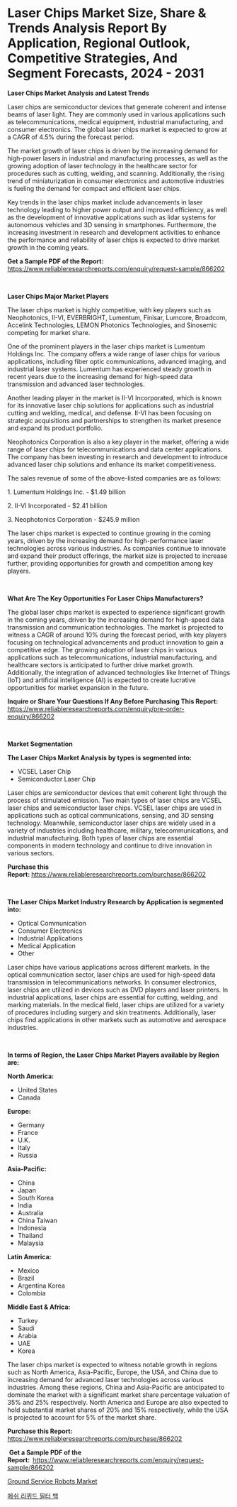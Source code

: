 <p><h1>Laser Chips Market Size, Share & Trends Analysis Report By Application, Regional Outlook, Competitive Strategies, And Segment Forecasts, 2024 - 2031</h1></p><p><strong>Laser Chips Market Analysis and Latest Trends</strong></p>
<p><p>Laser chips are semiconductor devices that generate coherent and intense beams of laser light. They are commonly used in various applications such as telecommunications, medical equipment, industrial manufacturing, and consumer electronics. The global laser chips market is expected to grow at a CAGR of 4.5% during the forecast period.</p><p>The market growth of laser chips is driven by the increasing demand for high-power lasers in industrial and manufacturing processes, as well as the growing adoption of laser technology in the healthcare sector for procedures such as cutting, welding, and scanning. Additionally, the rising trend of miniaturization in consumer electronics and automotive industries is fueling the demand for compact and efficient laser chips.</p><p>Key trends in the laser chips market include advancements in laser technology leading to higher power output and improved efficiency, as well as the development of innovative applications such as lidar systems for autonomous vehicles and 3D sensing in smartphones. Furthermore, the increasing investment in research and development activities to enhance the performance and reliability of laser chips is expected to drive market growth in the coming years.</p></p>
<p><strong>Get a Sample PDF of the Report:&nbsp;</strong> <a href="https://www.reliableresearchreports.com/enquiry/request-sample/866202">https://www.reliableresearchreports.com/enquiry/request-sample/866202</a></p>
<p>&nbsp;</p>
<p><strong>Laser Chips Major Market Players</strong></p>
<p><p>The laser chips market is highly competitive, with key players such as Neophotonics, II-VI, EVERBRIGHT, Lumentum, Finisar, Lumcore, Broadcom, Accelink Technologies, LEMON Photonics Technologies, and Sinosemic competing for market share. </p><p>One of the prominent players in the laser chips market is Lumentum Holdings Inc. The company offers a wide range of laser chips for various applications, including fiber optic communications, advanced imaging, and industrial laser systems. Lumentum has experienced steady growth in recent years due to the increasing demand for high-speed data transmission and advanced laser technologies.</p><p>Another leading player in the market is II-VI Incorporated, which is known for its innovative laser chip solutions for applications such as industrial cutting and welding, medical, and defense. II-VI has been focusing on strategic acquisitions and partnerships to strengthen its market presence and expand its product portfolio.</p><p>Neophotonics Corporation is also a key player in the market, offering a wide range of laser chips for telecommunications and data center applications. The company has been investing in research and development to introduce advanced laser chip solutions and enhance its market competitiveness.</p><p>The sales revenue of some of the above-listed companies are as follows: </p><p>1. Lumentum Holdings Inc. - $1.49 billion</p><p>2. II-VI Incorporated - $2.41 billion</p><p>3. Neophotonics Corporation - $245.9 million</p><p>The laser chips market is expected to continue growing in the coming years, driven by the increasing demand for high-performance laser technologies across various industries. As companies continue to innovate and expand their product offerings, the market size is projected to increase further, providing opportunities for growth and competition among key players.</p></p>
<p>&nbsp;</p>
<p><strong>What Are The Key Opportunities For Laser Chips Manufacturers?</strong></p>
<p><p>The global laser chips market is expected to experience significant growth in the coming years, driven by the increasing demand for high-speed data transmission and communication technologies. The market is projected to witness a CAGR of around 10% during the forecast period, with key players focusing on technological advancements and product innovation to gain a competitive edge. The growing adoption of laser chips in various applications such as telecommunications, industrial manufacturing, and healthcare sectors is anticipated to further drive market growth. Additionally, the integration of advanced technologies like Internet of Things (IoT) and artificial intelligence (AI) is expected to create lucrative opportunities for market expansion in the future.</p></p>
<p><strong>Inquire or Share Your Questions If Any Before Purchasing This Report:</strong> <a href="https://www.reliableresearchreports.com/enquiry/pre-order-enquiry/866202">https://www.reliableresearchreports.com/enquiry/pre-order-enquiry/866202</a></p>
<p>&nbsp;</p>
<p><strong>Market Segmentation</strong></p>
<p><strong>The Laser Chips Market Analysis by types is segmented into:</strong></p>
<p><ul><li>VCSEL Laser Chip</li><li>Semiconductor Laser Chip</li></ul></p>
<p><p>Laser chips are semiconductor devices that emit coherent light through the process of stimulated emission. Two main types of laser chips are VCSEL laser chips and semiconductor laser chips. VCSEL laser chips are used in applications such as optical communications, sensing, and 3D sensing technology. Meanwhile, semiconductor laser chips are widely used in a variety of industries including healthcare, military, telecommunications, and industrial manufacturing. Both types of laser chips are essential components in modern technology and continue to drive innovation in various sectors.</p></p>
<p><strong>Purchase this Report:&nbsp;</strong><a href="https://www.reliableresearchreports.com/purchase/866202">https://www.reliableresearchreports.com/purchase/866202</a></p>
<p>&nbsp;</p>
<p><strong>The Laser Chips Market Industry Research by Application is segmented into:</strong></p>
<p><ul><li>Optical Communication</li><li>Consumer Electronics</li><li>Industrial Applications</li><li>Medical Application</li><li>Other</li></ul></p>
<p><p>Laser chips have various applications across different markets. In the optical communication sector, laser chips are used for high-speed data transmission in telecommunications networks. In consumer electronics, laser chips are utilized in devices such as DVD players and laser printers. In industrial applications, laser chips are essential for cutting, welding, and marking materials. In the medical field, laser chips are utilized for a variety of procedures including surgery and skin treatments. Additionally, laser chips find applications in other markets such as automotive and aerospace industries.</p></p>
<p>&nbsp;</p>
<p><strong>In terms of Region, the Laser Chips Market Players available by Region are:</strong></p>
<p>
    <p> <strong> North America: </strong>
        <ul>
            <li>United States</li>
            <li>Canada</li>
        </ul>
        </p> 
    <p> <strong> Europe: </strong>
        <ul>
            <li>Germany</li>
            <li>France</li>
            <li>U.K.</li>
            <li>Italy</li>
            <li>Russia</li>
        </ul>
        </p> 
    <p> <strong> Asia-Pacific: </strong>
        <ul>
            <li>China</li>
            <li>Japan</li>
            <li>South Korea</li>
            <li>India</li>
            <li>Australia</li>
            <li>China Taiwan</li>
            <li>Indonesia</li>
            <li>Thailand</li>
            <li>Malaysia</li>
        </ul>
        </p> 
    <p> <strong> Latin America: </strong>
        <ul>
            <li>Mexico</li>
            <li>Brazil</li>
            <li>Argentina Korea</li>
            <li>Colombia</li>
        </ul>
        </p> 
    <p> <strong> Middle East & Africa: </strong>
        <ul>
            <li>Turkey</li>
            <li>Saudi</li>
            <li>Arabia</li>
            <li>UAE</li>
            <li>Korea</li>
        </ul>
    </p>
    </p>
<p><p>The laser chips market is expected to witness notable growth in regions such as North America, Asia-Pacific, Europe, the USA, and China due to increasing demand for advanced laser technologies across various industries. Among these regions, China and Asia-Pacific are anticipated to dominate the market with a significant market share percentage valuation of 35% and 25% respectively. North America and Europe are also expected to hold substantial market shares of 20% and 15% respectively, while the USA is projected to account for 5% of the market share.</p></p>
<p><strong>Purchase this Report: </strong><a href="https://www.reliableresearchreports.com/purchase/866202">https://www.reliableresearchreports.com/purchase/866202</a></p>
<p>&nbsp;<strong>Get a Sample PDF of the Report:&nbsp;&nbsp;</strong><a href="https://www.reliableresearchreports.com/enquiry/request-sample/866202">https://www.reliableresearchreports.com/enquiry/request-sample/866202</a></p>
<p><strong></strong></p>
<p><p><a href="https://medium.com/@clairhane_9803/ground-service-robots-market-size-market-outlook-and-market-forecast-2024-to-2031-963e7b2897ff">Ground Service Robots Market</a></p><p><a href="https://medium.com/@vlcostes/%EB%A9%94%EC%89%AC-%EC%95%A1%EC%B2%B4-%ED%95%84%ED%84%B0-%EA%B0%80%EB%B0%A9-%EC%8B%9C%EC%9E%A5-%EC%A0%84%EB%A7%9D-%EC%82%B0%EC%97%85-%EA%B0%9C%EC%9A%94-%EB%B0%8F-%EC%98%88%EC%B8%A1-2024%EB%85%84%EB%B6%80%ED%84%B0-2031%EB%85%84%EA%B9%8C%EC%A7%80-ca010053fdf3">메쉬 리퀴드 필터 백</a></p></p>